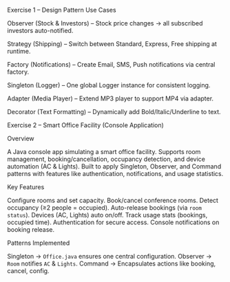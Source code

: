 Exercise 1 – Design Pattern Use Cases

Observer (Stock & Investors) – Stock price changes → all subscribed investors auto-notified.

Strategy (Shipping) – Switch between Standard, Express, Free shipping at runtime.

Factory (Notifications) – Create Email, SMS, Push notifications via central factory.

Singleton (Logger) – One global Logger instance for consistent logging.

Adapter (Media Player) – Extend MP3 player to support MP4 via adapter.

Decorator (Text Formatting) – Dynamically add Bold/Italic/Underline to text.


Exercise 2 – Smart Office Facility (Console Application)

Overview

A Java console app simulating a smart office facility.
Supports room management, booking/cancellation, occupancy detection, and device automation (AC & Lights).
Built to apply Singleton, Observer, and Command patterns with features like authentication, notifications, and usage statistics.

Key Features

 Configure rooms and set capacity.
 Book/cancel conference rooms.
 Detect occupancy (≥2 people = occupied).
 Auto-release bookings (via `room status`).
 Devices (AC, Lights) auto on/off.
 Track usage stats (bookings, occupied time).
 Authentication for secure access.
 Console notifications on booking release.

Patterns Implemented

Singleton → `Office.java` ensures one central configuration.
Observer → `Room` notifies `AC` & `Lights`.
Command → Encapsulates actions like booking, cancel, config.